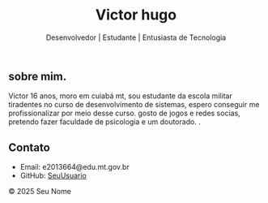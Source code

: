 <!DOCTYPE html>
<html lang="pt-br">
<head>
    <meta charset="UTF-8">
    <title>Meu Site Pessoal</title>
    <link rel="stylesheet" href="style.css">
</head>
<body>
    <header>
        <h1>Victor hugo</h1>
        <p>Desenvolvedor | Estudante | Entusiasta de Tecnologia</p>
    </header>
    <main>
        <section>
            <h2>sobre mim.</h2>
            <p>Victor 16 anos, moro em cuiabá mt, sou estudante da escola militar tiradentes no curso de desenvolvimento de sistemas, espero conseguir me profissionalizar por meio desse curso. gosto de jogos e redes socias, pretendo fazer faculdade de psicologia e um doutorado. .</p>
        </section>
        <section>
            <h2>Contato</h2>
            <ul>
                <li>Email: e2013664@edu.mt.gov.br</li>
                <li>GitHub: <a href="https://github.com/SeuUsuario" target="_blank">SeuUsuario</a></li>
            </ul>
        </section>
    </main>
    <footer>
        <p>&copy; 2025 Seu Nome</p>
    </footer>
</body>
</html>
